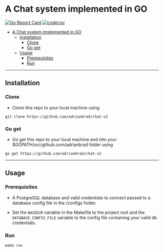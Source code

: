 # A Chat system implemented in GO

[![Go Report Card](https://goreportcard.com/badge/github.com/adrianbrad/chat-v2)](https://codecov.io/gh/adrianbrad/chat-v2)
[![codecov](https://codecov.io/gh/adrianbrad/chat-v2/branch/master/graph/badge.svg)](https://codecov.io/gh/adrianbrad/chat-v2)

- [A Chat system implemented in GO](#a-chat-system-implemented-in-go)
  - [Installation](#installation)
    - [Clone](#clone)
    - [Go get](#go-get)
  - [Usage](#usage)
    - [Prerequisites](#prerequisites)
    - [Run](#run)

---

## Installation

### Clone

- Clone this repo to your local machine using 

```
git clone https://github.com/adrianbrad/chat-v2
```

### Go get

- Go get this repo to your local machine and into your $GOPATH/src/github.com/adrianbrad folder using 

```
go get https://github.com/adrianbrad/chat-v2
```

---

## Usage

### Prerequisites

- A PostgreSQL database and valid credentials to connect passed to a database config file in the /configs folder.

- Set the `BASEDIR` variable in the Makefile to the project root and the `DATABASE_CONFIG_FILE` variable to the config file containing your valid db credentials.

### Run

```
make run
```